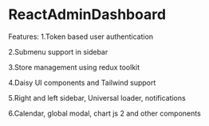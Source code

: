 # ReactAdminDashboard

Features:
1.Token based user authentication

2.Submenu support in sidebar

3.Store management using redux toolkit

4.Daisy UI components and Tailwind support

5.Right and left sidebar, Universal loader, notifications

6.Calendar, global modal, chart js 2 and other components
